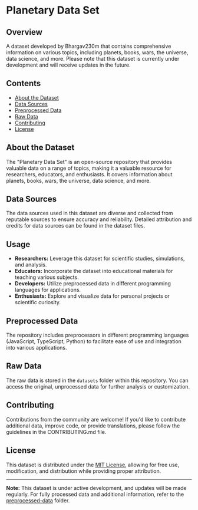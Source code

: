 # Planetary Data Set

## Overview
A dataset developed by Bhargav230m that contains comprehensive information on various topics, including planets, books, wars, the universe, data science, and more. Please note that this dataset is currently under development and will receive updates in the future.

## Contents
- [About the Dataset](#about-the-dataset)
- [Data Sources](https://wikipedia.org)
- [Preprocessed Data](https://github.com/Bhargav230m/Planetary-DataSet/tree/main/PreProcessed_Data)
- [Raw Data](https://github.com/Bhargav230m/Planetary-Data-Set/tree/main/Datasets)
- [Contributing](#contributing)
- [License](#license)

## About the Dataset
The "Planetary Data Set" is an open-source repository that provides valuable data on a range of topics, making it a valuable resource for researchers, educators, and enthusiasts. It covers information about planets, books, wars, the universe, data science, and more.

## Data Sources
The data sources used in this dataset are diverse and collected from reputable sources to ensure accuracy and reliability. Detailed attribution and credits for data sources can be found in the dataset files.

## Usage
- **Researchers:** Leverage this dataset for scientific studies, simulations, and analysis.
- **Educators:** Incorporate the dataset into educational materials for teaching various subjects.
- **Developers:** Utilize preprocessed data in different programming languages for applications.
- **Enthusiasts:** Explore and visualize data for personal projects or scientific curiosity.

## Preprocessed Data
The repository includes preprocessors in different programming languages (JavaScript, TypeScript, Python) to facilitate ease of use and integration into various applications.

## Raw Data
The raw data is stored in the `datasets` folder within this repository. You can access the original, unprocessed data for further analysis or customization.

## Contributing
Contributions from the community are welcome! If you'd like to contribute additional data, improve code, or provide translations, please follow the guidelines in the CONTRIBUTING.md file.

## License
This dataset is distributed under the [MIT License](LICENSE), allowing for free use, modification, and distribution while providing proper attribution.

---

**Note:** This dataset is under active development, and updates will be made regularly. For fully processed data and additional information, refer to the [preprocessed-data](PreProcessed_Data) folder.
